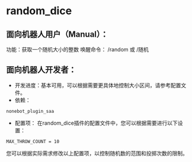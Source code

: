 # random_dice
## 面向机器人用户（Manual）：
功能：获取一个随机大小的整数
唤醒命令：
/random 或 /随机
## 面向机器人开发者：
* 开发进度：基本可用，可以根据需要更具体地控制大小区间，请参考配置文件。
* 依赖：
```
nonebot_plugin_saa
```
* 配置项：
在random_dice插件的配置文件中，您可以根据需要进行以下设置：
```
MAX_THROW_COUNT = 10
```
您可以根据实际需求修改以上配置项，以控制随机数的范围和投掷次数的限制。
